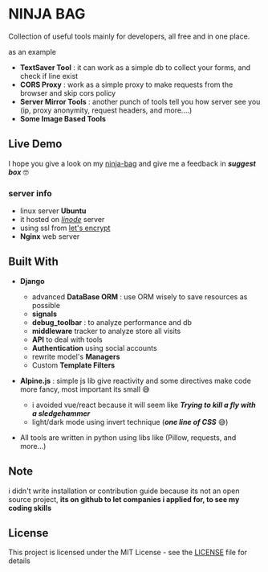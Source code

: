 # NINJA BAG

Collection of useful tools mainly for developers, all free and in one place.

as an example

- **TextSaver Tool** : it can work as a simple db to collect your forms, and check if line exist
- **CORS Proxy** : work as a simple proxy to make requests from the browser and skip cors policy
- **Server Mirror Tools** : another punch of tools tell you how server see you (ip, proxy anonymity, request headers, and more....)
- **Some Image Based Tools**

## Live Demo

I hope you give a look on my [ninja-bag](https://ninja-bag.site) and give me a feedback in ***suggest box*** 🤓

### server info

- linux server **Ubuntu**
- it hosted on [*linode*](https://linode.com) server
- using ssl from [let's encrypt](https://letsencrypt.org/)
- **Nginx** web server

## Built With

- **Django**
  - advanced **DataBase ORM** : use ORM wisely to save resources as possible
  - **signals**
  - **debug_toolbar** : to analyze performance and db
  - **middleware** tracker to analyze store all visits
  - **API** to deal with tools
  - **Authentication** using social accounts
  - rewrite model's **Managers**
  - Custom **Template Filters**

- **Alpine.js** : simple js lib give reactivity and some directives make code more fancy, most important its small 😅
  - i avoided vue/react because it will seem like ***Trying to kill a fly with a sledgehammer***
  - light/dark mode using invert technique (***one line of CSS*** 😅)
- All tools are written in python using libs like (Pillow, requests, and more...)


## Note

i didn't write installation or contribution guide because its not an open source project, **its on github to let companies i applied for, to see my coding skills**

## License

This project is licensed under the MIT License - see the [LICENSE](LICENSE) file for details
